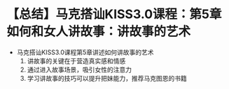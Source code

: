 # 【总结】马克搭讪KISS3.0课程：第5章如何和女人讲故事：讲故事的艺术

-   马克搭讪KISS3.0课程第5章讲述如何讲故事的艺术
    1.  讲故事的关键在于营造真实感和情感
    2.  通过进入故事场景，吸引女性的注意力
    3.  学习讲故事的技巧可以提升把妹能力，推荐马克图恩的书籍